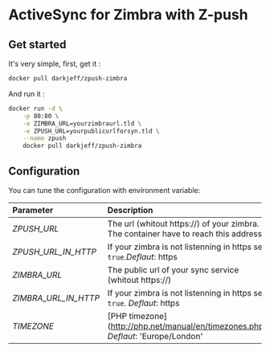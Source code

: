 # ActiveSync for Zimbra with Z-push

## Get started

It's very simple, first, get it :

```bash
docker pull darkjeff/zpush-zimbra
```

And run it :

```bash
docker run -d \
	-p 80:80 \
	-e ZIMBRA_URL=yourzimbraurl.tld \
	-e ZPUSH_URL=yourpublicurlforsyn.tld \
	--name zpush
	docker pull darkjeff/zpush-zimbra
```

## Configuration

You can tune the configuration with environment variable:

| Parameter | Description |
| :-------- | :---------- |
| *ZPUSH_URL* | The url (whitout https://) of your zimbra. The container have to reach this address. |
| *ZPUSH_URL_IN_HTTP* | If your zimbra is not listenning in https set `true`.*Deflaut*: https |
| *ZIMBRA_URL* | The public url of your sync service (whitout https://) |
| *ZIMBRA_URL_IN_HTTP* | If your zimbra is not listenning in https set `true`. *Deflaut*: https |
| *TIMEZONE* | [PHP timezone] (http://php.net/manual/en/timezones.php). *Deflaut*: 'Europe/London' |
